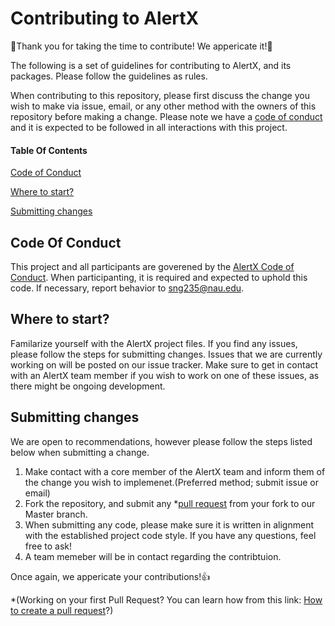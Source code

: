 # Contributing to AlertX
:tada:Thank you for taking the time to contribute! We appericate it!:tada:

The following is a set of guidelines for contributing to AlertX, and its packages. Please follow the guidelines as rules.

When contributing to this repository, please first discuss the change you wish to make via issue, email, or any other method with the owners of this repository before making a change. Please note we have a [code of conduct](CODE_OF_CONDUCT.md) and it is expected to be followed in all interactions with this project.

#### Table Of Contents

[Code of Conduct](#code-of-conduct)

[Where to start?](#Where-to-start?)

[Submitting changes](#Submitting-changes)

## Code Of Conduct
This project and all participants are goverened by the [AlertX Code of Conduct](CODE_OF_CONDUCT.md). When participanting, it is required and expected to uphold this code.
If necessary, report behavior to [sng235@nau.edu](mailto:sng235@nau.edu).

## Where to start? 

Familarize yourself with the AlertX project files. If you find any issues, please follow the steps for submitting changes. Issues that we are currently working on will be posted on our issue tracker. Make sure to get in contact with an AlertX team member if you wish to work on one of these issues, as there might be ongoing development.

## Submitting changes

We are open to recommendations, however please follow the steps listed below when submitting a change.

1. Make contact with a core member of the AlertX team and inform them of the change you wish to implemenet.(Preferred method; submit issue or email)
2. Fork the repository, and submit any *[pull request](https://docs.github.com/en/github/collaborating-with-pull-requests/proposing-changes-to-your-work-with-pull-requests/creating-a-pull-request) from your fork to our Master branch.
3. When submitting any code, please make sure it is written in alignment with the established project code style. If you have any questions, feel free to ask!
4. A team memeber will be in contact regarding the contribtuion.

Once again, we appericate your contributions!:+1:


*(Working on your first Pull Request? You can learn how from this link: [How to create a pull request](https://docs.github.com/en/github/collaborating-with-pull-requests/proposing-changes-to-your-work-with-pull-requests/creating-a-pull-request)?)


